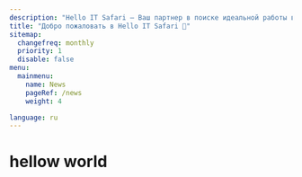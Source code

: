 ```yaml
---
description: "Hello IT Safari — Ваш партнер в поиске идеальной работы в IT. Мы, HITS (Hello IT Safari), специализируемся на рекрутинге и карьерной поддержке IT-специалистов в Бишкеке, Кыргызстане и за его пределами. Наша миссия — помочь вам найти работу, соответствующую вашим ожиданиям и навыкам. Мы предоставляем комплексные услуги: от составления резюме и улучшения профиля на LinkedIn до анализа вакансий и подготовки к интервью. Мы также проводим технические интервью и предоставляем детализированную обратную связь для выявления слабых мест и их устранения. Узнайте больше о нас и читайте отзывы на тему аутсорсинга и рекрутинга на сайте Hello IT Safari."
title: "Добро пожаловать в Hello IT Safari 🦖"
sitemap:
  changefreq: monthly
  priority: 1
  disable: false
menu:
  mainmenu:
    name: News
    pageRef: /news
    weight: 4

language: ru
---
```


# hellow world
